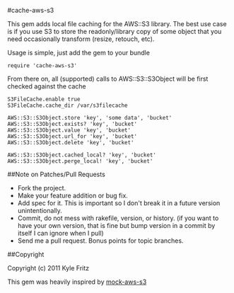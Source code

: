 #cache-aws-s3

This gem adds local file caching for the AWS::S3 library. The best use case is if you use S3 to store the readonly/library copy of some object that you need occasionally transform (resize, retouch, etc).

Usage is simple, just add the gem to your bundle

    require 'cache-aws-s3'

From there on, all (supported) calls to AWS::S3::S3Object will be first checked against the cache

    S3FileCache.enable true
    S3FileCache.cache_dir /var/s3filecache

    AWS::S3::S3Object.store 'key', 'some data', 'bucket'
    AWS::S3::S3Object.exists? 'key', 'bucket'
    AWS::S3::S3Object.value 'key', 'bucket'
    AWS::S3::S3Object.url_for 'key', 'bucket'
    AWS::S3::S3Object.delete 'key', 'bucket'

    AWS::S3::S3Object.cached_local? 'key', 'bucket'
    AWS::S3::S3Object.perge_local! 'key', 'bucket'


##Note on Patches/Pull Requests

* Fork the project.
* Make your feature addition or bug fix.
* Add spec for it. This is important so I don't break it in a
  future version unintentionally.
* Commit, do not mess with rakefile, version, or history.
  (if you want to have your own version, that is fine but bump version in a commit by itself I can ignore when I pull)
* Send me a pull request. Bonus points for topic branches.

##Copyright

Copyright (c) 2011 Kyle Fritz

This gem was heavily inspired by [mock-aws-s3](https://github.com/jkrall/mock-aws-s3)
